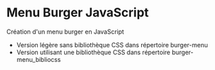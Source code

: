# Menu Burger JavaScript

Création d'un menu burger en JavaScript

- Version légère sans bibliothèque CSS dans répertoire burger-menu
- Version utilisant une bibliothèque CSS dans répertoire burger-menu_bibliocss